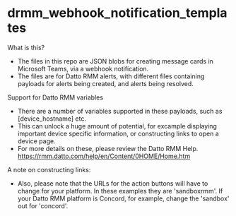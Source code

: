 # drmm_webhook_notification_templates

What is this?
- The files in this repo are JSON blobs for creating message cards in Microsoft Teams, via a webhook notification. 
- The files are for Datto RMM alerts, with different files containing payloads for alerts being created, and alerts being resolved.

Support for Datto RMM variables
- There are a number of variables supported in these payloads, such as [device_hostname] etc.
- This can unlock a huge amount of potential, for excample displaying important device specific information, or constructing links to open a device page.
- For more details on these, please review the Datto RMM Help. https://rmm.datto.com/help/en/Content/0HOME/Home.htm

A note on constructing links:
- Also, please note that the URLs for the action buttons will have to change for your platform. In these examples they are 'sandboxrmm'. If your Datto RMM platform is Concord, for example, change the 'sandbox' out for 'concord'.

